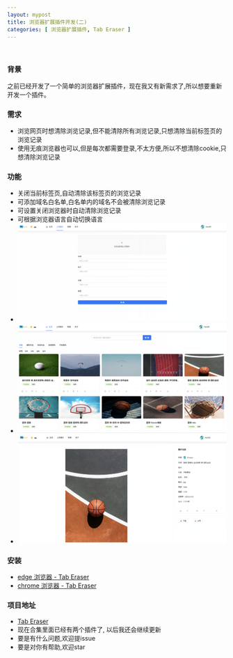 ```yaml
---
layout: mypost
title: 浏览器扩展插件开发(二)
categories: [ 浏览器扩展插件, Tab Eraser ]
---
```


<br>

### 背景

之前已经开发了一个简单的浏览器扩展插件，现在我又有新需求了,所以想要重新开发一个插件。

### 需求

- 浏览网页时想清除浏览记录,但不能清除所有浏览记录,只想清除当前标签页的浏览记录
- 使用无痕浏览器也可以,但是每次都需要登录,不太方便,所以不想清除cookie,只想清除浏览记录

### 功能

- 关闭当前标签页,自动清除该标签页的浏览记录
- 可添加域名白名单,白名单内的域名不会被清除浏览记录
- 可设置关闭浏览器时自动清除浏览记录
- 可根据浏览器语言自动切换语言
- ![界面](img.png)
- ![添加域名白名单,勾选关闭浏览器时自动清除浏览记录](img_1.png)
- ![根据浏览器语言自动切换语言](img_2.png)

### 安装

- [edge 浏览器 - Tab Eraser](https://microsoftedge.microsoft.com/addons/detail/tab-eraser/llibhfpkecjddfdbjoacpgeglgenmbji)
- [chrome 浏览器 - Tab Eraser](https://chromewebstore.google.com/detail/tab-eraser/amacdkkhoacejnfdlplfalgmmbhodiik)

### 项目地址

- [Tab Eraser](https://github.com/Han-GR/Browser-Extensions/tree/master/Tab%20Eraser)
- 现在合集里面已经有两个插件了, 以后我还会继续更新
- 要是有什么问题,欢迎提issue
- 要是对你有帮助,欢迎star
